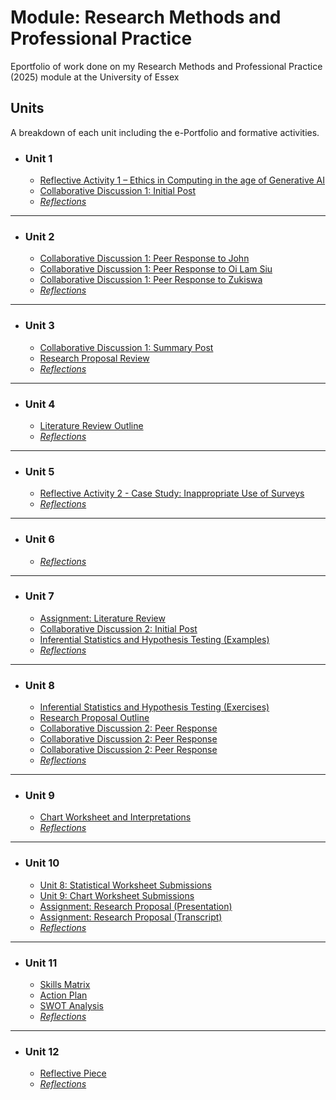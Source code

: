 # Module: Research Methods and Professional Practice
Eportfolio of work done on my Research Methods and Professional Practice (2025) module at the University of Essex

## Units
A breakdown of each unit including the e-Portfolio and formative activities.

- ### Unit 1
	- [Reflective Activity 1 – Ethics in Computing in the age of Generative AI](posts/reflective_activity1)
	- [Collaborative Discussion 1: Initial Post](posts/discussion1_initial_post)
    - [_Reflections_](reflections/unit1)


---
- ### Unit 2
	- [Collaborative Discussion 1: Peer Response to John](posts/discussion1_peer_response_1)
	- [Collaborative Discussion 1: Peer Response to Oi Lam Siu](posts/discussion1_peer_response_2)
	- [Collaborative Discussion 1: Peer Response to Zukiswa](posts/discussion1_peer_response_3)
    - [_Reflections_](reflections/unit2)


---
- ### Unit 3
	- [Collaborative Discussion 1: Summary Post](posts/discussion1_summary_post)
	- [Research Proposal Review](artefacts/unit3/research_proposal_review)
    - [_Reflections_](reflections/unit3)


---
- ### Unit 4 
    - [Literature Review Outline](artefacts/unit4/literature_review_outline)
    - [_Reflections_](reflections/unit4)

---
- ### Unit 5 
    - [Reflective Activity 2 - Case Study: Inappropriate Use of Surveys](artefacts/unit4/literature_review_outline)
    - [_Reflections_](reflections/unit5)


---
- ### Unit 6 
    - [_Reflections_](reflections/unit6)


---
- ### Unit 7
    - [Assignment: Literature Review](https://docs.google.com/document/d/1sn0Pz8d5NxvX7yLJZl0w7n_7OYN5o8VoMp_XfSayFe0/edit?usp=sharing)
	- [Collaborative Discussion 2: Initial Post](posts/discussion2_initial_post)
	- [Inferential Statistics and Hypothesis Testing (Examples)](posts/statistics_worksheets_exa)
    - [_Reflections_](reflections/unit7)


---
- ### Unit 8
	- [Inferential Statistics and Hypothesis Testing (Exercises)](posts/statistics_worksheets_exe)
	- [Research Proposal Outline](artefacts/unit8/research_proposal_outline)
	- [Collaborative Discussion 2: Peer Response](posts/discussion2_peer_response_1)
	- [Collaborative Discussion 2: Peer Response](posts/discussion2_peer_response_2)
	- [Collaborative Discussion 2: Peer Response](posts/discussion2_peer_response_3)
    - [_Reflections_](reflections/unit8)



---
- ### Unit 9
	- [Chart Worksheet and Interpretations](posts/charts_worksheets_exe)
    - [_Reflections_](reflections/unit9)


---
- ### Unit 10
	- [Unit 8: Statistical Worksheet Submissions](posts/charts_worksheets_exe)
	- [Unit 9: Chart Worksheet Submissions](posts/charts_worksheets_exe)
	- [Assignment: Research Proposal (Presentation)](artefacts/unit10/rmpp_research_proposal.pdf)
	- [Assignment: Research Proposal (Transcript)](https://docs.google.com/document/d/1LWy6TaxEgm-Xz2wHhEvEqhhJnoLOL7gH/edit?usp=sharing&ouid=118308030300523696513&rtpof=true&sd=true)
    - [_Reflections_](reflections/unit10)


---
- ### Unit 11
    - [Skills Matrix](artefacts/unit11/skills_matrix)
    - [Action Plan](artefacts/unit11/action_plan)
    - [SWOT Analysis](artefacts/unit11/swot)
    - [_Reflections_](reflections/unit11)

---
- ### Unit 12
    - [Reflective Piece](posts/reflective_piece)
    - [_Reflections_](reflections/unit12)
